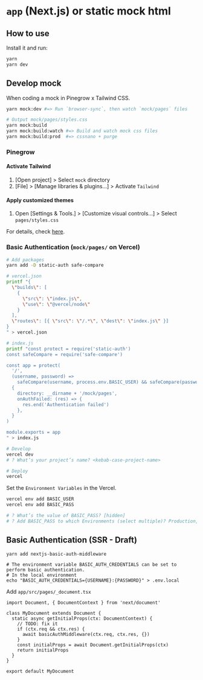 # `app` (Next.js) or static mock html

## How to use

Install it and run:

```bash
yarn
yarn dev
```

## Develop mock

When coding a mock in Pinegrow x Tailwind CSS.

```bash
yarn mock:dev #=> Run `browser-sync`, then watch `mock/pages` files

# Output mock/pages/styles.css
yarn mock:build
yarn mock:build:watch #=> Build and watch mock css files
yarn mock:build:prod  #=> cssnano + purge
```

### Pinegrow

#### Activate Tailwind

1. [Open project] > Select `mock` directory
2. [File] > [Manage libraries & plugins...] > Activate `Tailwind`

#### Apply customized themes

1. Open [Settings & Tools.] > [Customize visual controls...] > Select `pages/styles.css`

For details, check [here](https://pinegrow.com/docs/tailwind/customized-themes/).

### Basic Authentication (`mock/pages/` on Vercel)

```bash
# Add packages
yarn add -D static-auth safe-compare
```

```bash
# vercel.json
printf "{
  \"builds\": [
    {
      \"src\": \"index.js\",
      \"use\": \"@vercel/node\"
    }
  ],
  \"routes\": [{ \"src\": \"/.*\", \"dest\": \"index.js\" }]
}
" > vercel.json

# index.js
printf "const protect = require('static-auth')
const safeCompare = require('safe-compare')

const app = protect(
  '/',
  (username, password) =>
    safeCompare(username, process.env.BASIC_USER) && safeCompare(password, process.env.BASIC_PASS),
  {
    directory: __dirname + '/mock/pages',
    onAuthFailed: (res) => {
      res.end('Authentication failed')
    },
  }
)

module.exports = app
" > index.js
```

```bash
# Develop
vercel dev
# ? What’s your project’s name? <kebab-case-project-name>

# Deploy
vercel
```

Set the `Environment Variables` in the Vercel.

```bash
vercel env add BASIC_USER
vercel env add BASIC_PASS

# ? What’s the value of BASIC_PASS? [hidden]
# ? Add BASIC_PASS to which Environments (select multiple)? Production, Preview, Development
```

## Basic Authentication (SSR - Draft)

```
yarn add nextjs-basic-auth-middleware

# The environment variable BASIC_AUTH_CREDENTIALS can be set to perform basic authentication.
# In the local environment
echo "BASIC_AUTH_CREDENTIALS={USERNAME}:{PASSWORD}" > .env.local
```

Add `app/src/pages/_document.tsx`

```tsx
import Document, { DocumentContext } from 'next/document'

class MyDocument extends Document {
  static async getInitialProps(ctx: DocumentContext) {
    // TODO: fix it
    if (ctx.req && ctx.res) {
      await basicAuthMiddleware(ctx.req, ctx.res, {})
    }
    const initialProps = await Document.getInitialProps(ctx)
    return initialProps
  }
}

export default MyDocument
```
